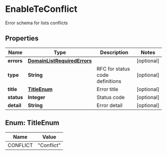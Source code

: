 

# EnableTeConflict

Error schema for lists conflicts

## Properties

| Name | Type | Description | Notes |
|------------ | ------------- | ------------- | -------------|
|**errors** | [**DomainListRequiredErrors**](DomainListRequiredErrors.md) |  |  [optional] |
|**type** | **String** | RFC for status code definitions |  [optional] |
|**title** | [**TitleEnum**](#TitleEnum) | Error title |  [optional] |
|**status** | **Integer** | Status code |  [optional] |
|**detail** | **String** | Error detail |  [optional] |



## Enum: TitleEnum

| Name | Value |
|---- | -----|
| CONFLICT | &quot;Conflict&quot; |



